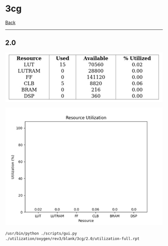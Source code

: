 # 3cg

[Back](<../rev3.md>)

---

## 2.0

<p align="center">
	<img src="../../../../../images/oxygen/rev3/blank/3cg/2.0/table.jpg" />
</p>

<p align="center">
	<img src="../../../../../images/oxygen/rev3/blank/3cg/2.0/graph.png" />
</p>

`/usr/bin/python ./scripts/gui.py ./utilization/oxygen/rev3/blank/3cg/2.0/utilization-full.rpt`

